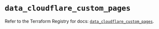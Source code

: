 # `data_cloudflare_custom_pages`

Refer to the Terraform Registry for docs: [`data_cloudflare_custom_pages`](https://registry.terraform.io/providers/cloudflare/cloudflare/5.6.0/docs/data-sources/custom_pages).
